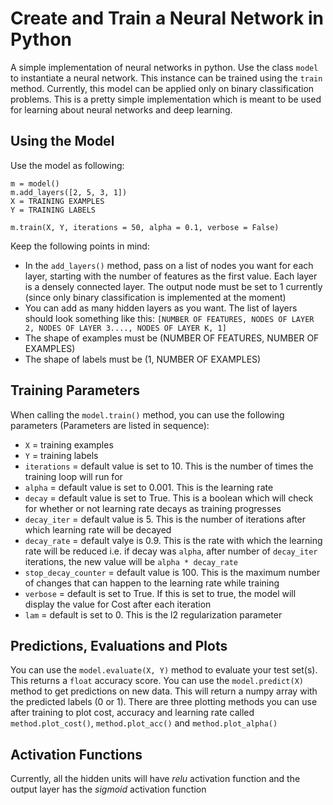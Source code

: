 # Create and Train a Neural Network in Python

A simple implementation of neural networks in python. Use the class `model` to instantiate a neural network. This instance can be trained using the `train` method. Currently, this model can be applied only on binary classification problems. This is a pretty simple implementation which is meant to be used for learning about neural networks and deep learning.

## Using the Model

Use the model as following:
```
m = model()
m.add_layers([2, 5, 3, 1])
X = TRAINING EXAMPLES
Y = TRAINING LABELS

m.train(X, Y, iterations = 50, alpha = 0.1, verbose = False)
```
Keep the following points in mind:

* In the `add_layers()` method, pass on a list of nodes you want for each layer, starting with the number of features as the first value. Each layer is a densely connected layer. The output node must be set to 1 currently (since only binary classification is implemented at the moment)
* You can add as many hidden layers as you want. The list of layers should look something like this: `[NUMBER OF FEATURES, NODES OF LAYER 2, NODES OF LAYER 3...., NODES OF LAYER K, 1]`
* The shape of examples must be (NUMBER OF FEATURES, NUMBER OF EXAMPLES)
* The shape of labels must be (1, NUMBER OF EXAMPLES)

## Training Parameters

When calling the `model.train()` method, you can use the following parameters (Parameters are listed in sequence):

* `X` = training examples
* `Y` = training labels
* `iterations` = default value is set to 10. This is the number of times the training loop will run for
* `alpha` = default value is set to 0.001. This is the learning rate
* `decay` = default value is set to True. This is a boolean which will check for whether or not learning rate decays as training progresses
* `decay_iter` = default value is 5. This is the number of iterations after which learning rate will be decayed
* `decay_rate` = default valye is 0.9. This is the rate with which the learning rate will be reduced i.e. if decay was `alpha`, after number of `decay_iter` iterations, the new value will be `alpha * decay_rate` 
* `stop_decay_counter` = default value is 100. This is the maximum number of changes that can happen to the learning rate while training
* `verbose` = default is set to True. If this is set to true, the model will display the value for Cost after each iteration
* `lam` = default is set to 0. This is the l2 regularization parameter

## Predictions, Evaluations and Plots

You can use the `model.evaluate(X, Y)` method to evaluate your test set(s). This returns a `float` accuracy score. You can use the `model.predict(X)` method to get predictions on new data. This will return a numpy array with the predicted labels (0 or 1). There are three plotting methods you can use after training to plot cost, accuracy and learning rate called `method.plot_cost()`, `method.plot_acc()` and `method.plot_alpha()`

## Activation Functions

Currently, all the hidden units will have *relu* activation function and the output layer has the *sigmoid* activation function
